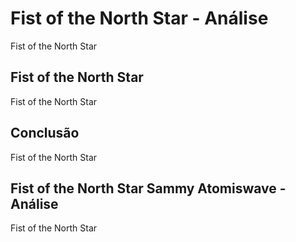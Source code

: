 ---
---

# Fist of the North Star - Análise

Fist of the North Star

## Fist of the North Star

Fist of the North Star

## Conclusão

Fist of the North Star

## Fist of the North Star Sammy Atomiswave - Análise

Fist of the North Star
